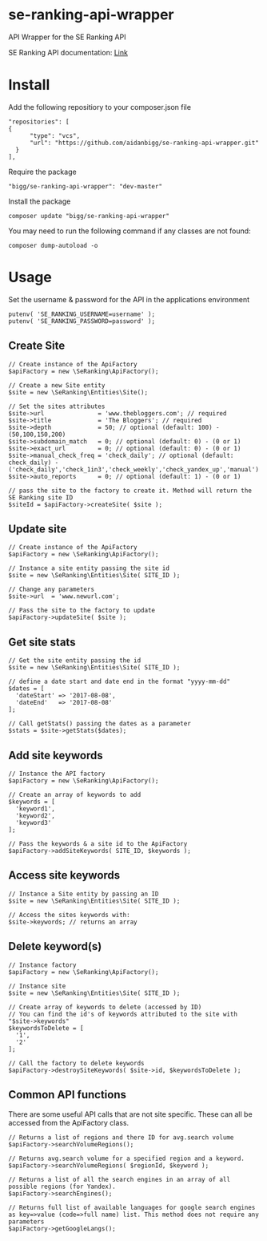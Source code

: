 # se-ranking-api-wrapper

API Wrapper for the SE Ranking API

SE Ranking API documentation: [Link](https://seranking.com/api.html "Link")

# Install

Add the following repositiory to your composer.json file

```
"repositories": [
{
      "type": "vcs",
      "url": "https://github.com/aidanbigg/se-ranking-api-wrapper.git"
  }
],
```

Require the package

```
"bigg/se-ranking-api-wrapper": "dev-master"
```

Install the package

```
composer update "bigg/se-ranking-api-wrapper"
```

You may need to run the following command if any classes are not found:

```
composer dump-autoload -o
```

# Usage

Set the username & password for the API in the applications environment

```
putenv( 'SE_RANKING_USERNAME=username' );
putenv( 'SE_RANKING_PASSWORD=password' );
```

## Create Site
```
// Create instance of the ApiFactory
$apiFactory = new \SeRanking\ApiFactory();

// Create a new Site entity
$site = new \SeRanking\Entities\Site();

// Set the sites attributes
$site->url               = 'www.thebloggers.com'; // required
$site->title             = 'The Bloggers'; // required
$site->depth             = 50; // optional (default: 100) - (50,100,150,200)
$site->subdomain_match   = 0; // optional (default: 0) - (0 or 1)
$site->exact_url         = 0; // optional (default: 0) - (0 or 1)
$site->manual_check_freq = 'check_daily'; // optional (default: check_daily) - ('check_daily','check_1in3','check_weekly','check_yandex_up','manual')
$site->auto_reports      = 0; // optional (default: 1) - (0 or 1)

// pass the site to the factory to create it. Method will return the SE Ranking site ID
$siteId = $apiFactory->createSite( $site );
```

## Update site
```
// Create instance of the ApiFactory
$apiFactory = new \SeRanking\ApiFactory();

// Instance a site entity passing the site id
$site = new \SeRanking\Entities\Site( SITE_ID );

// Change any parameters
$site->url  = 'www.newurl.com';

// Pass the site to the factory to update
$apiFactory->updateSite( $site );
```

## Get site stats
```
// Get the site entity passing the id
$site = new \SeRanking\Entities\Site( SITE_ID );

// define a date start and date end in the format "yyyy-mm-dd"
$dates = [
  'dateStart' => '2017-08-08',
  'dateEnd'   => '2017-08-08'
];

// Call getStats() passing the dates as a parameter
$stats = $site->getStats($dates);
```

## Add site keywords
```
// Instance the API factory
$apiFactory = new \SeRanking\ApiFactory();

// Create an array of keywords to add
$keywords = [
  'keyword1',
  'keyword2',
  'keyword3'
];

// Pass the keywords & a site id to the ApiFactory
$apiFactory->addSiteKeywords( SITE_ID, $keywords );
```

## Access site keywords
```
// Instance a Site entity by passing an ID
$site = new \SeRanking\Entities\Site( SITE_ID );

// Access the sites keywords with:
$site->keywords; // returns an array
```

## Delete keyword(s)
```
// Instance factory
$apiFactory = new \SeRanking\ApiFactory();

// Instance site
$site = new \SeRanking\Entities\Site( SITE_ID );

// Create array of keywords to delete (accessed by ID)
// You can find the id's of keywords attributed to the site with "$site->keywords"
$keywordsToDelete = [
  '1',
  '2'
];

// Call the factory to delete keywords
$apiFactory->destroySiteKeywords( $site->id, $keywordsToDelete );
``` 

## Common API functions
There are some useful API calls that are not site specific. These can all be accessed from the ApiFactory class.
```
// Returns a list of regions and there ID for avg.search volume
$apiFactory->searchVolumeRegions();

// Returns avg.search volume for a specified region and a keyword.
$apiFactory->searchVolumeRegions( $regionId, $keyword );

// Returns a list of all the search engines in an array of all possible regions (for Yandex).
$apiFactory->searchEngines();

// Returns full list of available languages for google search engines as key=>value (code=>full name) list. This method does not require any parameters
$apiFactory->getGoogleLangs();

```
